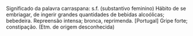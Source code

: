 Significado da palavra carraspana:
s.f. (substantivo feminino)
Hábito de se embriagar, de ingerir grandes quantidades de bebidas alcoólicas; bebedeira.
Repreensão intensa; bronca, reprimenda.
[Portugal] Gripe forte; constipação.
(Etm. de origem desconhecida)

